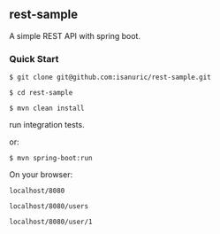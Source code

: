 ## rest-sample

A simple REST API with spring boot.


### Quick Start
`$ git clone git@github.com:isanuric/rest-sample.git
`

`$ cd rest-sample
`

`$ mvn clean install
`

run integration tests.

or: 

`$ mvn spring-boot:run
`

On your browser:

`localhost/8080
`

`localhost/8080/users
`

`localhost/8080/user/1
`

